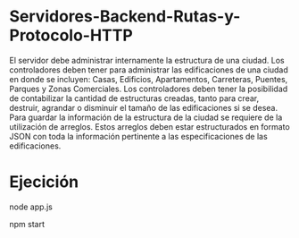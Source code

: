 # Servidores-Backend-Rutas-y-Protocolo-HTTP
El servidor debe administrar internamente la estructura de una ciudad. Los controladores deben tener para administrar las edificaciones de una ciudad en donde se incluyen: Casas, Edificios, Apartamentos, Carreteras, Puentes, Parques y Zonas Comerciales. Los controladores deben tener la posibilidad de contabilizar la cantidad de estructuras creadas, tanto para crear, destruir, agrandar o disminuir el tamaño de las edificaciones si se desea. Para guardar la información de la estructura de la ciudad se requiere de la utilización de arreglos. Estos arreglos deben estar estructurados en formato JSON con toda la información pertinente a las especificaciones de las edificaciones.


# Ejecición

node app.js

npm start
